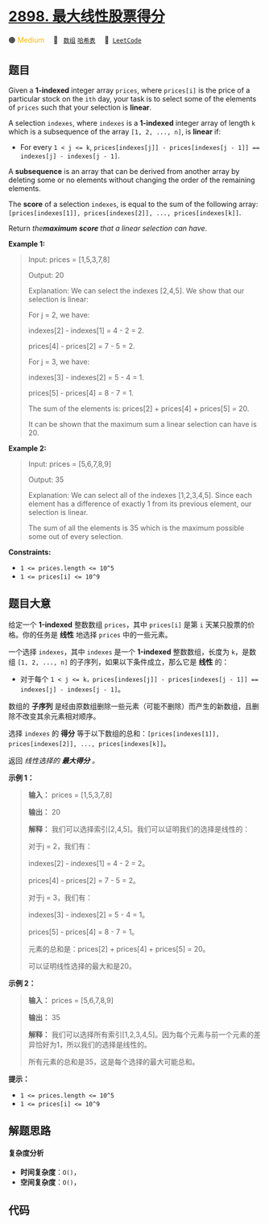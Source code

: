 # [2898. 最大线性股票得分](https://leetcode.com/problems/maximum-linear-stock-score)

🟠 <font color=#ffb800>Medium</font>&emsp; 🔖&ensp; [`数组`](/tag/array.md) [`哈希表`](/tag/hash-table.md)&emsp; 🔗&ensp;[`LeetCode`](https://leetcode.com/problems/maximum-linear-stock-score)

## 题目

Given a **1-indexed** integer array `prices`, where `prices[i]` is the price
of a particular stock on the `ith` day, your task is to select some of the
elements of `prices` such that your selection is **linear**.

A selection `indexes`, where `indexes` is a **1-indexed** integer array of
length `k` which is a subsequence of the array `[1, 2, ..., n]`, is **linear**
if:

  * For every `1 < j <= k`, `prices[indexes[j]] - prices[indexes[j - 1]] == indexes[j] - indexes[j - 1]`.

A **subsequence** is an array that can be derived from another array by
deleting some or no elements without changing the order of the remaining
elements.

The **score** of a selection `indexes`, is equal to the sum of the following
array: `[prices[indexes[1]], prices[indexes[2]], ..., prices[indexes[k]]`.

Return _the**maximum** **score** that a linear selection can have_.



**Example 1:**

> Input: prices = [1,5,3,7,8]
> 
> Output: 20
> 
> Explanation: We can select the indexes [2,4,5]. We show that our selection is linear:
> 
> For j = 2, we have:
> 
> indexes[2] - indexes[1] = 4 - 2 = 2.
> 
> prices[4] - prices[2] = 7 - 5 = 2.
> 
> For j = 3, we have:
> 
> indexes[3] - indexes[2] = 5 - 4 = 1.
> 
> prices[5] - prices[4] = 8 - 7 = 1.
> 
> The sum of the elements is: prices[2] + prices[4] + prices[5] = 20.
> 
> It can be shown that the maximum sum a linear selection can have is 20.

**Example 2:**

> Input: prices = [5,6,7,8,9]
> 
> Output: 35
> 
> Explanation: We can select all of the indexes [1,2,3,4,5]. Since each element has a difference of exactly 1 from its previous element, our selection is linear.
> 
> The sum of all the elements is 35 which is the maximum possible some out of every selection.



**Constraints:**

  * `1 <= prices.length <= 10^5`
  * `1 <= prices[i] <= 10^9`


## 题目大意

给定一个 **1-indexed** 整数数组 `prices`，其中 `prices[i]` 是第 `i` 天某只股票的价格。你的任务是 **线性**
地选择 `prices` 中的一些元素。

一个选择 `indexes`，其中 `indexes` 是一个 **1-indexed** 整数数组，长度为 `k`，是数组 `[1, 2, ...,
n]` 的子序列，如果以下条件成立，那么它是 **线性** 的：

  * 对于每个 `1 < j <= k，prices[indexes[j]] - prices[indexes[j - 1]] == indexes[j] - indexes[j - 1]`。

数组的 **子序列** 是经由原数组删除一些元素（可能不删除）而产生的新数组，且删除不改变其余元素相对顺序。

选择 `indexes` 的 **得分** 等于以下数组的总和：`[prices[indexes[1]], prices[indexes[2]], ...,
prices[indexes[k]]`。

返回 _线性选择的  **最大得分** 。_



**示例 1：**

> 
> 
> 
> 
> 
> **输入：** prices = [1,5,3,7,8]
> 
> **输出：** 20
> 
> **解释：** 我们可以选择索引[2,4,5]。我们可以证明我们的选择是线性的：
> 
> 对于j = 2，我们有：
> 
> indexes[2] - indexes[1] = 4 - 2 = 2。
> 
> prices[4] - prices[2] = 7 - 5 = 2。
> 
> 对于j = 3，我们有：
> 
> indexes[3] - indexes[2] = 5 - 4 = 1。
> 
> prices[5] - prices[4] = 8 - 7 = 1。
> 
> 元素的总和是：prices[2] + prices[4] + prices[5] = 20。 
> 
> 可以证明线性选择的最大和是20。
> 
> 

**示例 2：**

> 
> 
> 
> 
> 
> **输入：** prices = [5,6,7,8,9]
> 
> **输出：** 35
> 
> **解释：** 我们可以选择所有索引[1,2,3,4,5]。因为每个元素与前一个元素的差异恰好为1，所以我们的选择是线性的。
> 
> 所有元素的总和是35，这是每个选择的最大可能总和。



**提示：**

  * `1 <= prices.length <= 10^5`
  * `1 <= prices[i] <= 10^9`


## 解题思路

#### 复杂度分析

- **时间复杂度**：`O()`，
- **空间复杂度**：`O()`，

## 代码

```javascript

```